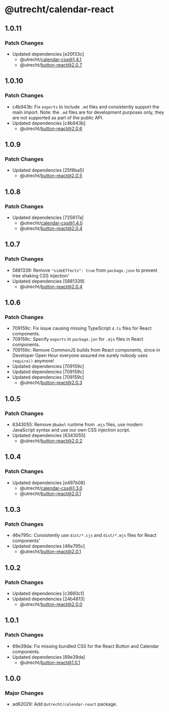 # @utrecht/calendar-react

## 1.0.11

### Patch Changes

- Updated dependencies [e20f33c]
  - @utrecht/calendar-css@1.4.1
  - @utrecht/button-react@2.0.7

## 1.0.10

### Patch Changes

- c4b943b: Fix `exports` to include `.md` files and consistently support the main import.
  Note: the `.md` files are for development purposes only, they are not supported as part of the public API.
- Updated dependencies [c4b943b]
  - @utrecht/button-react@2.0.6

## 1.0.9

### Patch Changes

- Updated dependencies [25f8ba5]
  - @utrecht/button-react@2.0.5

## 1.0.8

### Patch Changes

- Updated dependencies [725617a]
  - @utrecht/calendar-css@1.4.0
  - @utrecht/button-react@2.0.4

## 1.0.7

### Patch Changes

- 5881339: Remove `"sideEffects": true` from `package.json` to prevent tree shaking CSS injection'
- Updated dependencies [5881339]
  - @utrecht/button-react@2.0.4

## 1.0.6

### Patch Changes

- 709159c: Fix issue causing missing TypeScript `d.ts` files for React components.
- 709159c: Specify `exports` in `package.jon` for `.mjs` files in React components.
- 709159c: Remove CommonJS builds from React components, since in Developer Open Hour everyone assured me surely nobody uses `require()` anymore!
- Updated dependencies [709159c]
- Updated dependencies [709159c]
- Updated dependencies [709159c]
  - @utrecht/button-react@2.0.3

## 1.0.5

### Patch Changes

- 6343055: Remove `@babel` runtime from `.mjs` files, use modern JavaScript syntax and use our own CSS injection script.
- Updated dependencies [6343055]
  - @utrecht/button-react@2.0.2

## 1.0.4

### Patch Changes

- Updated dependencies [e497b08]
  - @utrecht/calendar-css@1.3.0
  - @utrecht/button-react@2.0.1

## 1.0.3

### Patch Changes

- 46e795c: Consistently use `dist/*.cjs` and `dist/*.mjs` files for React components'
- Updated dependencies [46e795c]
  - @utrecht/button-react@2.0.1

## 1.0.2

### Patch Changes

- Updated dependencies [c3660c1]
- Updated dependencies [24b4813]
  - @utrecht/button-react@2.0.0

## 1.0.1

### Patch Changes

- 69e39da: Fix missing bundled CSS for the React Button and Calendar components.
- Updated dependencies [69e39da]
  - @utrecht/button-react@1.0.1

## 1.0.0

### Major Changes

- ad62029: Add `@utrecht/calendar-react` package.
